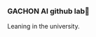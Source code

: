 ### GACHON AI github lab👋
Leaning in the university.

<!--
**sangminPpak/sangminPpak** is a ✨ _special_ ✨ repository because its `README.md` (this file) appears on your GitHub profile.

Here are some ideas to get you started:

- 🔭 I’m currently working on ... GACHON AI 
- 🌱 I’m currently learning ... C, PHYTHON, JAVA
- 👯 I’m looking to collaborate on ...
- 🤔 I’m looking for help with ... code.
- 💬 Ask me about ...
- 📫 How to reach me: ...
- 😄 Pronouns: ...
- ⚡ Fun fact: ...
-->
